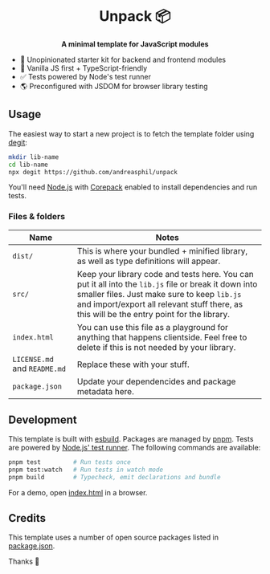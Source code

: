 <h1 align="center">
  Unpack 📦
</h1>

<p align="center">
  <strong>A minimal template for JavaScript modules</strong>
</p>

- 🚀 Unopinionated starter kit for backend and frontend modules
- 🍦 Vanilla JS first + TypeScript-friendly
- ✅ Tests powered by Node's test runner
- 🌎 Preconfigured with JSDOM for browser library testing

## Usage

The easiest way to start a new project is to fetch the template folder using [degit](https://github.com/Rich-Harris/degit):

```sh
mkdir lib-name
cd lib-name
npx degit https://github.com/andreasphil/unpack
```

You'll need [Node.js](https://nodejs.org/en) with [Corepack](https://nodejs.org/api/corepack.html) enabled to install dependencies and run tests.

### Files & folders

| Name                         | Notes                                                                                                                                                                                                                                              |
| ---------------------------- | -------------------------------------------------------------------------------------------------------------------------------------------------------------------------------------------------------------------------------------------------- |
| `dist/`                      | This is where your bundled + minified library, as well as type definitions will appear.                                                                                                                                                            |
| `src/`                       | Keep your library code and tests here. You can put it all into the `lib.js` file or break it down into smaller files. Just make sure to keep `lib.js` and import/export all relevant stuff there, as this will be the entry point for the library. |
| `index.html`                 | You can use this file as a playground for anything that happens clientside. Feel free to delete if this is not needed by your library.                                                                                                             |
| `LICENSE.md` and `README.md` | Replace these with your stuff.                                                                                                                                                                                                                     |
| `package.json`               | Update your dependencides and package metadata here.                                                                                                                                                                                               |

## Development

This template is built with [esbuild](https://esbuild.github.io). Packages are managed by [pnpm](https://pnpm.io). Tests are powered by [Node.js' test runner](https://nodejs.org/en/learn/test-runner/). The following commands are available:

```sh
pnpm test         # Run tests once
pnpm test:watch   # Run tests in watch mode
pnpm build        # Typecheck, emit declarations and bundle
```

For a demo, open [index.html](./index.html) in a browser.

## Credits

This template uses a number of open source packages listed in [package.json](./package.json).

Thanks 🙏
